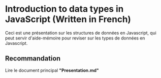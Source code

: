 # Introduction to data types in JavaScript (Written in French)

Ceci est une présentation sur les structures de données en Javascript, qui peut servir d'aide-mémoire pour reviser sur les types de données en Javascript.  

## Recommandation

Lire le document principal **"Presentation.md"**
